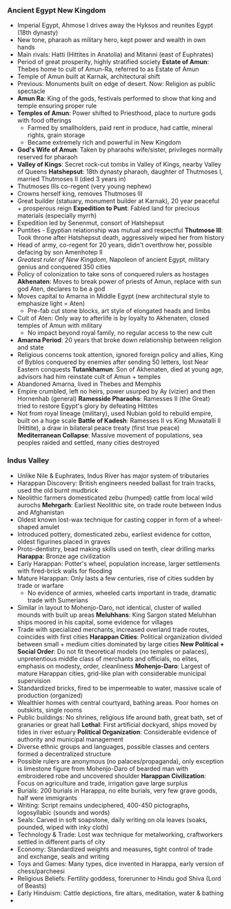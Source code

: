 ### Ancient Egypt New Kingdom
 - Imperial Egypt, Ahmose I drives away the Hyksos and reunites Egypt (18th dynasty)
 - New tone, pharaoh as military hero, kept power and wealth in own hands
 - Main rivals: Hatti (Hittites in Anatolia) and Mitanni (east of Euphrates)
 - Period of great prosperity, highly stratified society
**Estate of Amun**: Thebes home to cult of Amun-Ra, referred to as Estate of Amun
 - Temple of Amun built at Karnak, architectural shift
 - Previous: Monuments built on edge of desert. Now: Religion as public spectacle
 - **Amun Ra**: King of the gods,  festivals performed to show that king and temple ensuring proper rule
 - **Temples of Amun**: Power shifted to Priesthood, place to nurture gods with food offerings
	 - Farmed by smallholders, paid rent in produce, had cattle, mineral rights, grain storage
	 - Became extremely rich and powerful in New Kingdom
 - **God's Wife of Amun**: Taken by pharaohs wife/sister, privileges normally reserved for pharaoh
 - **Valley of Kings**: Secret rock-cut tombs in Valley of Kings, nearby Valley of Queens
**Hatshepsut**: 18th dynasty pharaoh, daughter of Thutmoses I, married Thutmoses II (died 3 years in)
 - Thutmoses IIIs co-regent (very young nephew)
 - Crowns herself king, removes Thutmoses III
 - Great builder (statuary, monument builder at Karnak), 20 year peaceful + prosperous reign
**Expedition to Punt**: Fabled land for precious materials (especially myrrh)
 - Expedition led by Senenmut, consort of Hatshepsut
 - Puntites - Egyptian relationship was mutual and respectful
**Thutmose III**: Took throne after Hatshepsut death, aggressively wiped her from history
 - Head of army, co-regent for 20 years, didn't overthrow her, possible defacing by son Amenhotep II
 - *Greatest ruler of New Kingdom*, Napoleon of ancient Egypt, military genius and conquered 350 cities
 - Policy of colonization to take sons of conquered rulers as hostages
**Akhenaten**: Moves to break power of priests of Amun, replace with sun god Aten, declares to be a god
 - Moves capital to Amarna in Middle Egypt (new architectural style to emphasize light = Aten)
	 - Pre-fab cut stone blocks, art style of elongated heads and limbs
 - Cult of Aten: Only way to afterlife is by loyalty to Akhenaten, closed temples of Amun with military
	 - No impact beyond royal family, no regular access to the new cult
 - **Amarna Period**: 20 years that broke down relationship between religion and state
 - Religious concerns took attention, ignored foreign policy and allies, King of Byblos conquered by enemies after sending 50 letters, lost Near Eastern conquests
**Tutankhamun**: Son of Akhenaten, died at young age, advisors had him reinstate cult of Amun + temples
 - Abandoned Amarna, lived in Thebes and Memphis
 - Empire crumbled, left no heirs, power usurped by Ay (vizier) and then Hornenhab (general)
**Ramesside Pharaohs**: Ramesses II (the Great) tried to restore Egypt's glory by defeating Hittites
 - Not from royal lineage (military), used Nubian gold to rebuild empire, built on a huge scale
**Battle of Kadesh**: Ramesses II vs King Muwatalli II (Hittite), a draw in bilateral peace treaty (first true peace)
**Mediterranean Collapse**: Massive movement of populations, sea peoples raided and settled, many cities destroyed
### Indus Valley
 - Unlike Nile & Euphrates, Indus River has major system of tributaries
 - Harappan Discovery: British engineers needed ballast for train tracks, used the old burnt mudbrick
 - Neolithic farmers domesticated zebu (humped) cattle from local wild aurochs
**Mehrgarh**: Earliest Neolithic site, on trade route between Indus and Afghanistan
 - Oldest known lost-wax technique for casting copper in form of a wheel-shaped amulet
 - Introduced pottery, domesticated zebu, earliest evidence for cotton, oldest figurines placed in graves
 - Proto-dentistry, bead making skills used on teeth, clear drilling marks
**Harappa**: Bronze age civilization
 - Early Harappan: Potter's wheel, population increase, larger settlements with fired-brick walls for flooding
 - Mature Harappan: Only lasts a few centuries, rise of cities sudden by trade or warfare
	 - No evidence of armies, wheeled carts important in trade, dramatic trade with Sumerians
 - Similar in layout to Mohenjo-Daro, not identical, cluster of walled mounds with built up areas
**Meluhhans**: King Sargon stated Meluhhan ships moored in his capital, some evidence for villages
 - Trade with specialized merchants, increased overland trade routes, coincides with first cities
**Harappan Cities**: Political organization divided between small + medium cities dominated by large cities
**New Political + Social Order**: Do not fit theoretical models (no temples or palaces), unpretentious middle class of merchants and officials, no elites, emphasis on modesty, order, cleanliness
**Mohenjo-Daro**: Largest of mature Harappan cities, grid-like plan with considerable municipal supervision
 - Standardized bricks, fired to be impermeable to water, massive scale of production (organized)
 - Wealthier homes with central courtyard, bathing areas. Poor homes on outskirts, single rooms
 - Public buildings: No shrines, religious life around bath, great bath, set of granaries or great hall
**Lothal**: First artificial dockyard, ships moved by tides in river estuary
**Political Organization**: Considerable evidence of authority and municipal management
 - Diverse ethnic groups and languages, possible classes and centers formed a decentralized structure
 - Possible rulers are anonymous (no palaces/propaganda), only exception is limestone figure from Mohenjo-Daro of bearded man with embroidered robe and uncovered shoulder
**Harappan Civilization**: Focus on agriculture and trade, irrigation gave large surplus
 - Burials: 200 burials in Harappa, no elite burials, very few grave goods, half were immigrants
 - Writing: Script remains undeciphered, 400-450 pictographs, logosyllabic (sounds and words)
 - Seals: Carved in soft soapstone, daily writing on ola leaves (soaks, pounded, wiped with inky cloth)
 - Technology & Trade: Lost wax technique for metalworking, craftworkers settled in different parts of city
 - Economy: Standardized weights and measures, tight control of trade and exchange, seals and writing
 - Toys and Games: Many types, dice invented in Harappa, early version of chess/parcheesi
 - Religious Beliefs: Fertility goddess, forerunner to Hindu god Shiva (Lord of Beasts)
 - Early Hinduism: Cattle depictions, fire altars, meditation, water & bathing
 - 